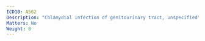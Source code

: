```yaml
---
ICD10: A562
Description: "Chlamydial infection of genitourinary tract, unspecified"
Matters: No
Weight: 0
---
```


